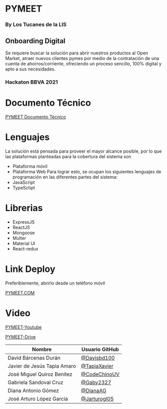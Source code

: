 # PYMEET
### By Los Tucanes de la LIS
## Onboarding Digital
Se requiere buscar la solución para abrir nuestros productos al Open Market, atraer nuevos clientes pymes por medio de la contratación de una cuenta de ahorros/corriente, ofreciendo un proceso sencillo, 100% digital y apto a sus necesidades.
### Hackaton BBVA 2021

# Documento Técnico
[PYMEET Documento Técnico](https://uvmx-my.sharepoint.com/:b:/g/personal/zs17012957_estudiantes_uv_mx/EcxJikAg9tNNnn82kzyIWXsBeGaOM4axhynhR5AXiGftxQ?e=Cw1l1O)


# Lenguajes
La solución está pensada para proveer el mayor alcance posible, por lo que las plataformas planteadas para la cobertura del sistema son 
-	Plataforma móvil
-	Plataforma Web
Para lograr esto, se ocupan los siguientes lenguajes de programación en las diferentes partes del sistema:
-	JavaScript
-	TypeSctipt

# Librerias
- ExpressJS
- ReactJS
- Mongoose
- Multer
- Material UI
- React-redux

# Link Deploy
Preferiblemente, abrirlo desde un teléfono móvil

[PYMEET.COM](https://codechinouv.github.io/PYMMETWebClient/)

# Video
[PYMEET-Youtube](https://youtu.be/S6SKgJdaSwU)

[PYMEET-Drive](https://uvmx-my.sharepoint.com/:v:/g/personal/zs17012957_estudiantes_uv_mx/EWG1BPMHwVBHo4ZOlkOEGTwBlN9qXfuHOEjRXK91JR_JBg?e=vmKday)

| Nombre                      | Usuario GitHub                 |
|-----------------------------|--------------------------------|
| David Bárcenas Durán        | [@Davisbd100](https://github.com/davisbd100)|
| Javier de Jesús Tapia Amaro | [@TapiaXavier](https://github.com/TapiaXavier) |
| José Miguel Quiroz Benítez  | [@CodeChinoUV](https://github.com/codeChinoUV) |
| Gabriela Sandoval Cruz      | [@Gaby2327](https://github.com/gaby2327) |
| Diana Antonio Gómez         | [@DianaAG](https://github.com/DianaAG) |
| José Arturo López García    | [@Jarturogl05](https://github.com/jarturogl05)|
